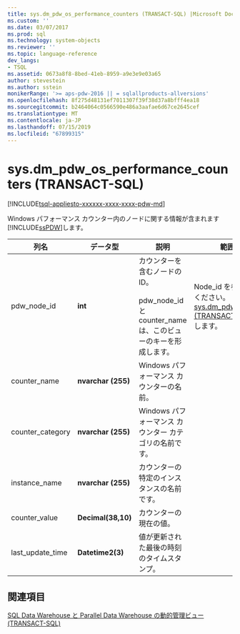 ```yaml
---
title: sys.dm_pdw_os_performance_counters (TRANSACT-SQL) |Microsoft Docs
ms.custom: ''
ms.date: 03/07/2017
ms.prod: sql
ms.technology: system-objects
ms.reviewer: ''
ms.topic: language-reference
dev_langs:
- TSQL
ms.assetid: 0673a8f8-8bed-41eb-8959-a9e3e9e03a65
author: stevestein
ms.author: sstein
monikerRange: '>= aps-pdw-2016 || = sqlallproducts-allversions'
ms.openlocfilehash: 8f275d48131ef7011307f39f38d37a8bfff4ea18
ms.sourcegitcommit: b2464064c0566590e486a3aafae6d67ce2645cef
ms.translationtype: MT
ms.contentlocale: ja-JP
ms.lasthandoff: 07/15/2019
ms.locfileid: "67899315"
---
```

# <a name="sysdmpdwosperformancecounters-transact-sql"></a>sys.dm_pdw_os_performance_counters (TRANSACT-SQL)
[!INCLUDE[tsql-appliesto-xxxxxx-xxxx-xxxx-pdw-md](../../includes/tsql-appliesto-xxxxxx-xxxx-xxxx-pdw-md.md)]

  Windows パフォーマンス カウンター内のノードに関する情報が含まれます[!INCLUDE[ssPDW](../../includes/sspdw-md.md)]します。  
  
|列名|データ型|説明|範囲|  
|-----------------|---------------|-----------------|-----------|  
|pdw_node_id|**int**|カウンターを含むノードの ID。<br /><br /> pdw_node_id と counter_name は、このビューのキーを形成します。|Node_id を参照してください。 [sys.dm_pdw_nodes &#40;TRANSACT-SQL&#41;](../../relational-databases/system-dynamic-management-views/sys-dm-pdw-nodes-transact-sql.md)します。|  
|counter_name|**nvarchar (255)**|Windows パフォーマンス カウンターの名前。||  
|counter_category|**nvarchar (255)**|Windows パフォーマンス カウンター カテゴリの名前です。||  
|instance_name|**nvarchar (255)**|カウンターの特定のインスタンスの名前です。||  
|counter_value|**Decimal(38,10)**|カウンターの現在の値。||  
|last_update_time|**Datetime2(3)**|値が更新された最後の時刻のタイムスタンプ。||  
  
## <a name="see-also"></a>関連項目  
 [SQL Data Warehouse と Parallel Data Warehouse の動的管理ビュー &#40;TRANSACT-SQL&#41;](../../relational-databases/system-dynamic-management-views/sql-and-parallel-data-warehouse-dynamic-management-views.md)  
  
  
